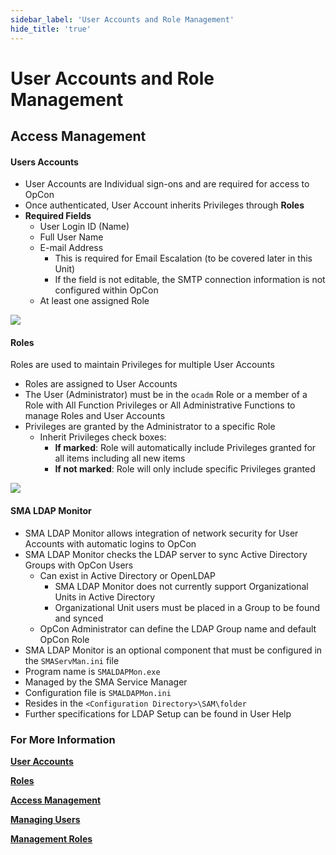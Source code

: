 ```yaml
---
sidebar_label: 'User Accounts and Role Management'
hide_title: 'true'
---
```


# User Accounts and Role Management

## Access Management

#### Users Accounts

* User Accounts are Individual sign-ons and are required for access to OpCon 
* Once authenticated, User Account inherits Privileges through **Roles**
* **Required Fields**
  * User Login ID (Name)
  * Full User Name
  * E-mail Address
    * This is required for Email Escalation (to be covered later in this Unit)
    * If the field is not editable, the SMTP connection information is not configured within OpCon
  * At least one assigned Role

![](../static/img/Users-6bba82931faf99a1d63b85c57fd8b02f.png)

#### Roles

Roles are used to maintain Privileges for multiple User Accounts  

* Roles are assigned to User Accounts
* The User (Administrator) must be in the ```ocadm``` Role or a member of a Role with All Function Privileges or All Administrative Functions to manage Roles and User Accounts
* Privileges are granted by the Administrator to a specific Role
  * Inherit Privileges check boxes:
    * **If marked**: Role will automatically include Privileges granted for all items including all new items
    * **If not marked**: Role will only include specific Privileges granted

![](../static/img/Roles-b4573369ece7c011011427730450cf8f.png)

#### SMA LDAP Monitor

* SMA LDAP Monitor allows integration of network security for User Accounts with automatic logins to OpCon
* SMA LDAP Monitor checks the LDAP server to sync Active Directory Groups with OpCon Users
  * Can exist in Active Directory or OpenLDAP
    * SMA LDAP Monitor does not currently support Organizational Units in Active Directory
    * Organizational Unit users must be placed in a Group to be found and synced
  * OpCon Administrator can define the LDAP Group name and default OpCon Role
* SMA LDAP Monitor is an optional component that must be configured in the ```SMAServMan.ini``` file
* Program name is ```SMALDAPMon.exe``` 
* Managed by the SMA Service Manager
* Configuration file is ```SMALDAPMon.ini``` 
* Resides in the ```<Configuration Directory>\SAM\folder```
* Further specifications for LDAP Setup can be found in User Help


### For More Information

**[User Accounts](https://help.smatechnologies.com/opcon/core/administration/user-accounts)**

**[Roles](https://help.smatechnologies.com/opcon/core/administration/roles)**

**[Access Management](https://help.smatechnologies.com/opcon/core/Files/UI/Solution-Manager/Library/AccessManagement/Access-Management)**

**[Managing Users](https://help.smatechnologies.com/opcon/core/Files/UI/Solution-Manager/Library/AccessManagement/Users/Managing-Users)**

**[Management Roles](https://help.smatechnologies.com/opcon/core/Files/UI/Solution-Manager/Library/AccessManagement/Roles/Managing-Roles-And-Privileges)**